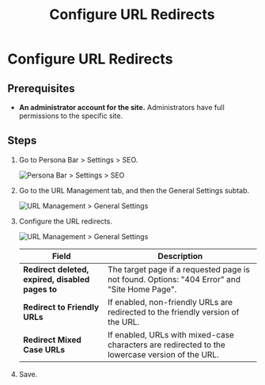 ﻿---
uid: configure-url-redirects
locale: en
title: Configure URL Redirects
dnneditions: DNN Platform,Evoq Content,Evoq Engage
dnnversion: 09.02.00
related-topics: configure-url-rewriter,manage-url-providers,edit-regex-for-url-management,test-url-generation
---

# Configure URL Redirects

## Prerequisites

*   **An administrator account for the site.** Administrators have full permissions to the specific site.

## Steps

1.  Go to Persona Bar \> Settings \> SEO.
    
    ![Persona Bar > Settings > SEO](/images/scr-pbar-host-Settings-E91.png)
    
2.  Go to the URL Management tab, and then the General Settings subtab.
    
    ![URL Management > General Settings](/images/scr-pbtabs-host-Settings-SEO-URLManagement-GeneralSettings-E91.png)
    
3.  Configure the URL redirects.
    
      
    
    ![URL Management > General Settings](/images/scr-SEO-URLManagement-GeneralSettings-URLRedirects-E91.png)
    
      
    
    |Field|Description|
    |---|---|
    |<strong>Redirect deleted, expired, disabled pages to</strong>|The target page if a requested page is not found. Options: "404 Error" and "Site Home Page".|
    |<strong>Redirect to Friendly URLs|If enabled, non-friendly URLs are redirected to the friendly version of the URL.|
    |<strong>Redirect Mixed Case URLs</strong>|If enabled, URLs with mixed-case characters are redirected to the lowercase version of the URL.|
    
4.  Save.
